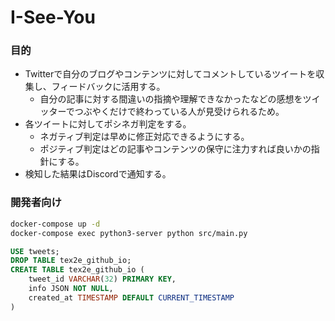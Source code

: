 
# I-See-You

### 目的
- Twitterで自分のブログやコンテンツに対してコメントしているツイートを収集し、フィードバックに活用する。
    - 自分の記事に対する間違いの指摘や理解できなかったなどの感想をツイッターでつぶやくだけで終わっている人が見受けられるため。
- 各ツイートに対してポシネガ判定をする。
    - ネガティブ判定は早めに修正対応できるようにする。
    - ポジティブ判定はどの記事やコンテンツの保守に注力すれば良いかの指針にする。
- 検知した結果はDiscordで通知する。

### 開発者向け

```bash
docker-compose up -d
docker-compose exec python3-server python src/main.py
```

```sql
USE tweets;
DROP TABLE tex2e_github_io;
CREATE TABLE tex2e_github_io (
    tweet_id VARCHAR(32) PRIMARY KEY,
    info JSON NOT NULL,
    created_at TIMESTAMP DEFAULT CURRENT_TIMESTAMP
)
```

